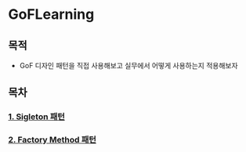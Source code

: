 # GoFLearning
## 목적
- GoF 디자인 패턴을 직접 사용해보고 실무에서 어떻게 사용하는지 적용해보자

## 목차

### [1. Sigleton 패턴](https://github.com/HYK97/GoFLearning/blob/main/src/main/java/singleton/singleton.md)

### [2. Factory Method 패턴](https://github.com/HYK97/GoFLearning/blob/main/src/main/java/factorymethod/factorymethod.md)
